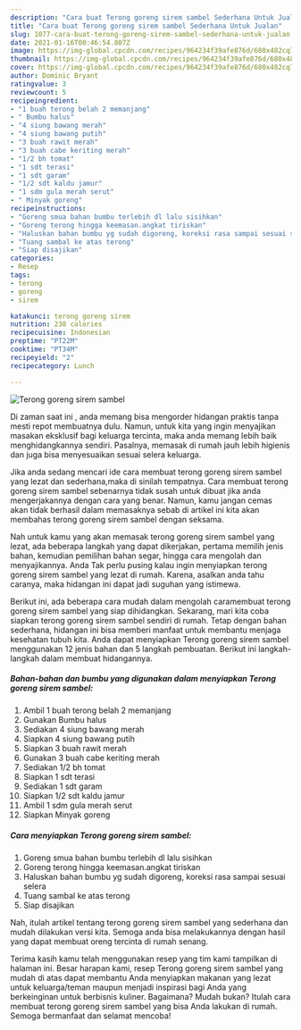 ```yaml
---
description: "Cara buat Terong goreng sirem sambel Sederhana Untuk Jualan"
title: "Cara buat Terong goreng sirem sambel Sederhana Untuk Jualan"
slug: 1077-cara-buat-terong-goreng-sirem-sambel-sederhana-untuk-jualan
date: 2021-01-16T00:46:54.807Z
image: https://img-global.cpcdn.com/recipes/964234f39afe876d/680x482cq70/terong-goreng-sirem-sambel-foto-resep-utama.jpg
thumbnail: https://img-global.cpcdn.com/recipes/964234f39afe876d/680x482cq70/terong-goreng-sirem-sambel-foto-resep-utama.jpg
cover: https://img-global.cpcdn.com/recipes/964234f39afe876d/680x482cq70/terong-goreng-sirem-sambel-foto-resep-utama.jpg
author: Dominic Bryant
ratingvalue: 3
reviewcount: 5
recipeingredient:
- "1 buah terong belah 2 memanjang"
- " Bumbu halus"
- "4 siung bawang merah"
- "4 siung bawang putih"
- "3 buah rawit merah"
- "3 buah cabe keriting merah"
- "1/2 bh tomat"
- "1 sdt terasi"
- "1 sdt garam"
- "1/2 sdt kaldu jamur"
- "1 sdm gula merah serut"
- " Minyak goreng"
recipeinstructions:
- "Goreng smua bahan bumbu terlebih dl lalu sisihkan"
- "Goreng terong hingga keemasan.angkat tiriskan"
- "Haluskan bahan bumbu yg sudah digoreng, koreksi rasa sampai sesuai selera"
- "Tuang sambal ke atas terong"
- "Siap disajikan"
categories:
- Resep
tags:
- terong
- goreng
- sirem

katakunci: terong goreng sirem 
nutrition: 238 calories
recipecuisine: Indonesian
preptime: "PT22M"
cooktime: "PT34M"
recipeyield: "2"
recipecategory: Lunch

---
```



![Terong goreng sirem sambel](https://img-global.cpcdn.com/recipes/964234f39afe876d/680x482cq70/terong-goreng-sirem-sambel-foto-resep-utama.jpg)

Di zaman  saat ini , anda memang bisa mengorder hidangan praktis tanpa mesti repot membuatnya dulu. Namun, untuk kita yang ingin menyajikan masakan eksklusif bagi keluarga tercinta, maka anda memang lebih baik menghidangkannya sendiri. Pasalnya, memasak di rumah jauh lebih higienis dan juga bisa menyesuaikan sesuai selera keluarga.

Jika anda sedang mencari ide cara membuat terong goreng sirem sambel yang lezat dan sederhana,maka di sinilah tempatnya. Cara membuat terong goreng sirem sambel  sebenarnya tidak susah untuk dibuat jika anda mengerjakannya dengan cara yang benar. Namun, kamu jangan cemas akan tidak berhasil dalam memasaknya 
sebab di artikel ini kita akan membahas terong goreng sirem sambel dengan seksama.  



Nah untuk kamu yang akan memasak terong goreng sirem sambel yang lezat, ada beberapa langkah yang dapat dikerjakan, pertama memilih jenis bahan, kemudian pemilihan bahan segar, hingga cara mengolah dan menyajikannya. Anda Tak perlu pusing kalau ingin menyiapkan terong goreng sirem sambel yang lezat di rumah. Karena, asalkan anda  tahu caranya, maka hidangan ini dapat jadi suguhan yang istimewa.

Berikut ini, ada beberapa cara mudah dalam mengolah caramembuat terong goreng sirem sambel yang siap dihidangkan. Sekarang, mari kita coba siapkan terong goreng sirem sambel sendiri di rumah. Tetap dengan bahan sederhana, hidangan ini bisa memberi manfaat untuk membantu menjaga kesehatan tubuh kita. Anda dapat menyiapkan Terong goreng sirem sambel menggunakan 12 jenis bahan dan 5 langkah pembuatan. Berikut ini langkah-langkah dalam membuat hidangannya.

<!--inarticleads1-->

##### Bahan-bahan dan bumbu yang digunakan dalam menyiapkan Terong goreng sirem sambel:

1. Ambil 1 buah terong belah 2 memanjang
1. Gunakan  Bumbu halus
1. Sediakan 4 siung bawang merah
1. Siapkan 4 siung bawang putih
1. Siapkan 3 buah rawit merah
1. Gunakan 3 buah cabe keriting merah
1. Sediakan 1/2 bh tomat
1. Siapkan 1 sdt terasi
1. Sediakan 1 sdt garam
1. Siapkan 1/2 sdt kaldu jamur
1. Ambil 1 sdm gula merah serut
1. Siapkan  Minyak goreng




<!--inarticleads2-->

##### Cara menyiapkan Terong goreng sirem sambel:

1. Goreng smua bahan bumbu terlebih dl lalu sisihkan
1. Goreng terong hingga keemasan.angkat tiriskan
1. Haluskan bahan bumbu yg sudah digoreng, koreksi rasa sampai sesuai selera
1. Tuang sambal ke atas terong
1. Siap disajikan




Nah, itulah artikel tentang  terong goreng sirem sambel  yang sederhana dan mudah dilakukan versi kita. Semoga anda bisa melakukannya dengan hasil yang dapat membuat oreng tercinta di rumah senang. 

Terima kasih kamu telah menggunakan resep yang tim kami tampilkan di halaman ini. Besar harapan kami, resep  Terong goreng sirem sambel yang mudah di atas dapat membantu Anda menyiapkan makanan yang lezat untuk keluarga/teman maupun menjadi inspirasi bagi Anda yang berkeinginan untuk berbisnis kuliner. Bagaimana? Mudah bukan? Itulah cara membuat terong goreng sirem sambel yang bisa Anda lakukan di rumah. Semoga bermanfaat dan selamat mencoba!

